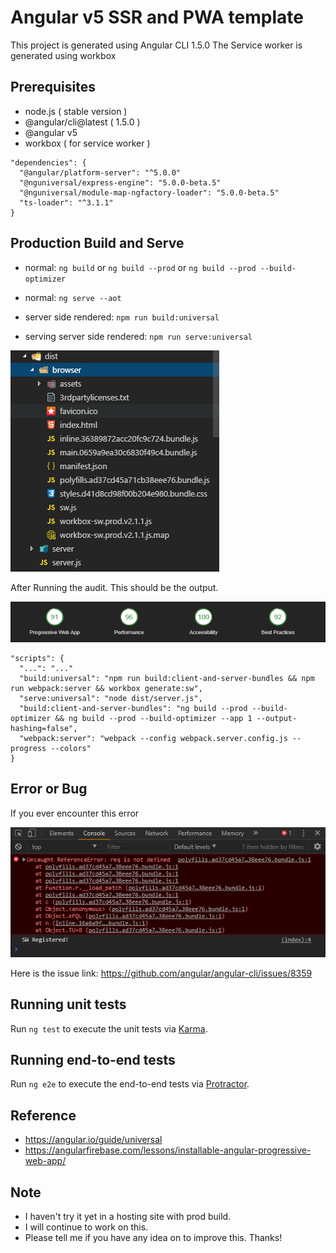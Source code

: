 # Angular v5 SSR and PWA template

This project is generated using Angular CLI 1.5.0
The Service worker is generated using workbox

## Prerequisites

* node.js ( stable version )
* @angular/cli@latest ( 1.5.0 )
* @angular v5
* workbox ( for service worker )

```
"dependencies": {
  "@angular/platform-server": "^5.0.0"
  "@nguniversal/express-engine": "5.0.0-beta.5"
  "@nguniversal/module-map-ngfactory-loader": "5.0.0-beta.5"
  "ts-loader": "^3.1.1"
}
```

## Production Build and Serve

* normal: `ng build` or `ng build --prod` or `ng build --prod --build-optimizer`
* normal: `ng serve --aot`

* server side rendered: `npm run build:universal`
* serving server side rendered: `npm run serve:universal`

![build](./docs/screenshots/build.png "This should be the output after the build process")

After Running the audit. This should be the output.

![build](./docs/screenshots/audit.png "This should be the output after the audit process")

```
"scripts": {
  "...": "..."
  "build:universal": "npm run build:client-and-server-bundles && npm run webpack:server && workbox generate:sw",
  "serve:universal": "node dist/server.js",
  "build:client-and-server-bundles": "ng build --prod --build-optimizer && ng build --prod --build-optimizer --app 1 --output-hashing=false",
  "webpack:server": "webpack --config webpack.server.config.js --progress --colors"
}
```

## Error or Bug

If you ever encounter this error

![req-error](./docs/screenshots/req-error.png "Please refer to the link below")

Here is the issue link: https://github.com/angular/angular-cli/issues/8359

## Running unit tests

Run `ng test` to execute the unit tests via [Karma](https://karma-runner.github.io).

## Running end-to-end tests

Run `ng e2e` to execute the end-to-end tests via [Protractor](http://www.protractortest.org/).

## Reference

* https://angular.io/guide/universal
* https://angularfirebase.com/lessons/installable-angular-progressive-web-app/

## Note

* I haven't try it yet in a hosting site with prod build.
* I will continue to work on this.
* Please tell me if you have any idea on to improve this. Thanks!
